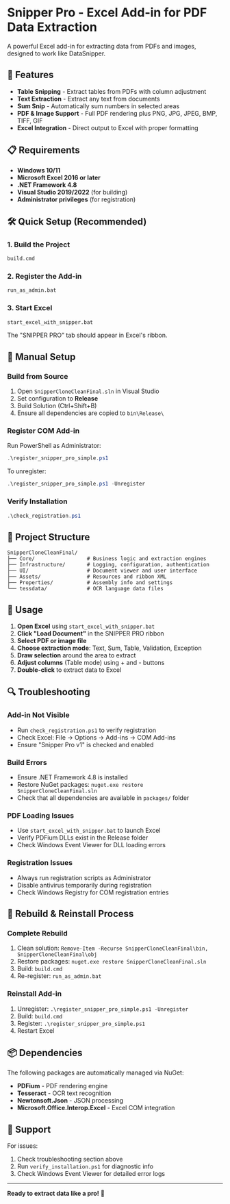 # Snipper Pro - Excel Add-in for PDF Data Extraction

A powerful Excel add-in for extracting data from PDFs and images, designed to work like DataSnipper.

## 🚀 Features

- **Table Snipping** - Extract tables from PDFs with column adjustment
- **Text Extraction** - Extract any text from documents  
- **Sum Snip** - Automatically sum numbers in selected areas
- **PDF & Image Support** - Full PDF rendering plus PNG, JPG, JPEG, BMP, TIFF, GIF
- **Excel Integration** - Direct output to Excel with proper formatting

## 📋 Requirements

- **Windows 10/11**
- **Microsoft Excel 2016 or later**
- **.NET Framework 4.8**
- **Visual Studio 2019/2022** (for building)
- **Administrator privileges** (for registration)

## 🛠 Quick Setup (Recommended)

### 1. Build the Project
```cmd
build.cmd
```

### 2. Register the Add-in
```cmd
run_as_admin.bat
```

### 3. Start Excel
```cmd
start_excel_with_snipper.bat
```

The "SNIPPER PRO" tab should appear in Excel's ribbon.

## 🔧 Manual Setup

### Build from Source
1. Open `SnipperCloneCleanFinal.sln` in Visual Studio
2. Set configuration to **Release**
3. Build Solution (Ctrl+Shift+B)
4. Ensure all dependencies are copied to `bin\Release\`

### Register COM Add-in
Run PowerShell as Administrator:
```powershell
.\register_snipper_pro_simple.ps1
```

To unregister:
```powershell
.\register_snipper_pro_simple.ps1 -Unregister
```

### Verify Installation
```powershell
.\check_registration.ps1
```

## 📁 Project Structure

```
SnipperCloneCleanFinal/
├── Core/                 # Business logic and extraction engines
├── Infrastructure/       # Logging, configuration, authentication
├── UI/                   # Document viewer and user interface
├── Assets/               # Resources and ribbon XML
├── Properties/           # Assembly info and settings
└── tessdata/             # OCR language data files
```

## 🧪 Usage

1. **Open Excel** using `start_excel_with_snipper.bat`
2. **Click "Load Document"** in the SNIPPER PRO ribbon
3. **Select PDF or image file**
4. **Choose extraction mode**: Text, Sum, Table, Validation, Exception
5. **Draw selection** around the area to extract
6. **Adjust columns** (Table mode) using + and - buttons
7. **Double-click** to extract data to Excel

## 🔍 Troubleshooting

### Add-in Not Visible
- Run `check_registration.ps1` to verify registration
- Check Excel: File → Options → Add-ins → COM Add-ins
- Ensure "Snipper Pro v1" is checked and enabled

### Build Errors
- Ensure .NET Framework 4.8 is installed
- Restore NuGet packages: `nuget.exe restore SnipperCloneCleanFinal.sln`
- Check that all dependencies are available in `packages/` folder

### PDF Loading Issues
- Use `start_excel_with_snipper.bat` to launch Excel
- Verify PDFium DLLs exist in the Release folder
- Check Windows Event Viewer for DLL loading errors

### Registration Issues
- Always run registration scripts as Administrator
- Disable antivirus temporarily during registration
- Check Windows Registry for COM registration entries

## 🔄 Rebuild & Reinstall Process

### Complete Rebuild
1. Clean solution: `Remove-Item -Recurse SnipperCloneCleanFinal\bin, SnipperCloneCleanFinal\obj`
2. Restore packages: `nuget.exe restore SnipperCloneCleanFinal.sln`
3. Build: `build.cmd`
4. Re-register: `run_as_admin.bat`

### Reinstall Add-in
1. Unregister: `.\register_snipper_pro_simple.ps1 -Unregister`
2. Build: `build.cmd`
3. Register: `.\register_snipper_pro_simple.ps1`
4. Restart Excel

## 📦 Dependencies

The following packages are automatically managed via NuGet:
- **PDFium** - PDF rendering engine
- **Tesseract** - OCR text recognition
- **Newtonsoft.Json** - JSON processing
- **Microsoft.Office.Interop.Excel** - Excel COM integration

## 🤝 Support

For issues:
1. Check troubleshooting section above
2. Run `verify_installation.ps1` for diagnostic info
3. Check Windows Event Viewer for detailed error logs

---

**Ready to extract data like a pro!** 🎉 